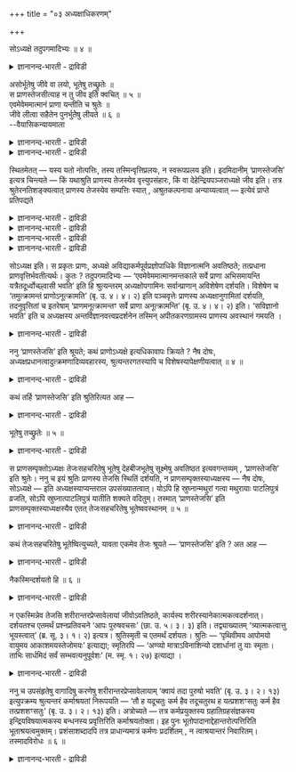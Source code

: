 +++
title = "०३ अध्यक्षाधिकरणम्"

+++

सोऽध्यक्षे तदुपगमादिभ्यः ॥ ४ ॥  
<details><summary>ज्ञानानन्द-भारती - द्राविडी</summary>

सोअत्यक्षे तदुबगमादिप्य: ॥ ४ ॥
</details>

असोर्भूतेषु जीवे वा लयो, भूतेषु तच्छ्रुतेः ॥  
स प्राणस्तेजसीत्याह न तु जीव इति क्वचित् ॥ ५ ॥  
एवमेवेममात्मानं प्राणा यन्तीति च श्रुतेः ॥  
जीवे लीत्वा सहैतेन पुनर्भुतेेषु लीयते ॥ ६ ॥  
--वैयासिकन्यायमाला

<details><summary>ज्ञानानन्द-भारती - द्राविडी</summary>

पिराणऩुक्कु लयम् पूदङ्गळिला? अल्लदु जीवऩिडत्तिला? पूदङ्गळिल् ताऩ्
अव्विदमे सॊल्लप् पडुवदाल्। "अन्द पिराणऩ् तेजसिल्" ऎऩ्ऱु सॊल्गिऱदे तविर
"जीवऩिडत्तिल्" ऎऩ्ऱु ऎन्दविडत्तिलुम् सॊल्लविल्लै।
</details>

<details><summary>ज्ञानानन्द-भारती - द्राविडी</summary>

"इव्विदमे ताऩ् इन्द आत्मावै पिराणऩ्गळ् अडैगिऩ्ऱऩ" ऎऩ्ऱ
सुरुदियिरुप्पदाल्, (पिराणऩ्) जीवऩि टत्तिल् लयित्तु विट्टु इन्द जीवऩुडऩ्
कूडवे मऱुबडियुम् पूदङ्गळिल् लयमडैगिऱदु।
</details>

स्थितमेतत् — यस्य यतो नोत्पत्तिः, तस्य तस्मिन्वृत्तिप्रलयः, न
स्वरूपप्रलय इति। इदमिदानीम् ‘प्राणस्तेजसि’ इत्यत्र चिन्त्यते — किं
यथाश्रुति प्राणस्य तेजस्येव वृत्त्युपसंहारः, किं वा
देहेन्द्रियपञ्जराध्यक्षे जीव इति। तत्र श्रुतेरनतिशङ्क्यत्वात् प्राणस्य
तेजस्येव सम्पत्तिः स्यात् , अश्रुतकल्पनाया अन्याय्यत्वात् — इत्येवं
प्राप्ते प्रतिपद्यते

<details><summary>ज्ञानानन्द-भारती - द्राविडी</summary>

(पिराणऩुक्कु जीवऩिल् लयमा अल्लदु पूदङ्गळिल् लयमा ऎऩ्ऱु सन्देहम्। पिराणऩ्
तेजस्सिल् ऎऩ्ऱु सुरुदि कूऱुवदाल् पूदङ्गळिल् ताऩ् पिराणऩुक्कु लयम्
जीवऩिल् अल्ल ऎऩ्ऱु पूर्वबक्षम्।
</details>

<details><summary>ज्ञानानन्द-भारती - द्राविडी</summary>

अन्द कालत्तिल् ऎल्ला पिराणऩ्गळुम् आत्माविल् लयमडैगिऩ्ऱऩ ऎऩ्ऱु वेऱॊरु
सुरुदि कूऱुवदाल् पिराणऩुक्कु जीवऩिल्दाऩ् लयम्। मुदलिल् पिराणऩ् जीवऩिल्
लयमडैन्दु पिऱगु अदऩ् मूलम् पूदङ्गळिल् लयमडैवदैक् कॊण्डु पिराणऩ्
पूदत्तिल् ऎऩ्ऱु सुरुदि कूऱुगिऱदु ऎऩ्ऱु सित्तान्दम्)।
</details>

<details><summary>ज्ञानानन्द-भारती - द्राविडी</summary>

ऎदऱ्कु ऎदिलिरुन्दु उत्पत्तियिल्लैयो अदऱ्कु अदिल् विरुत्तिक्कु लयम्,
स्वरूब लयम् इल्लैयॆऩ्ऱु एऱ्पट्टुविट्टदु। "पिराणऩ् तेजसिल्" (सान्।VI-८-६)
ऎऩ्ऱ इडत्तिल् इप्पॊऴुदु इदु आलोसिक्कप्पडुगिऱदु। सुरुदियिल् उळ्ळबडि
पिराणऩुक्कु तेजसिल्दाऩ् विरुत्तिगळिऩ् ऒडुक्कमा? अल्लदु तेहम् इन्दिरि
यङ्गळ् अडङ्गिय कूट्टिऩ् अत्यक्षऩायिरुक्कुम् जीवऩिडत्तिला? ऎऩ्ऱु।
</details>

<details><summary>ज्ञानानन्द-भारती - द्राविडी</summary>

पूर्वबक्षम् : सुरुदियिल् सन्देहम् कॊळ्वदु सरियल्लवादलाल् पिराणऩुक्कु
तेजस्सिल्दाऩ्ऒडुक्कम् सुरुदियिल्लाददै कल्बऩै सॆय्वदु नियायमागादागैयाल्।
</details>

सोऽध्यक्ष इति। स प्रकृतः प्राणः, अध्यक्षे अविद्याकर्मपूर्वप्रज्ञोपाधिके
विज्ञानात्मनि अवतिष्ठते; तत्प्रधाना प्राणवृत्तिर्भवतीत्यर्थः। कुतः ?
तदुपगमादिभ्यः — ‘एवमेवेममात्मानमन्तकाले सर्वे प्राणा अभिसमायन्ति
यत्रैतदूर्ध्वोच्छ्वासी भवति’ इति हि श्रुत्यन्तरम् अध्यक्षोपगामिनः
सर्वान्प्राणान् अविशेषेण दर्शयति। विशेषेण च ‘तमुत्क्रामन्तं
प्राणोऽनूत्क्रामति’ (बृ. उ. ४। ४। २) इति पञ्चवृत्तेः प्राणस्य
अध्यक्षानुगामितां दर्शयति, तदनुवृत्तितां च इतरेषाम् ‘प्राणमनूत्क्रामन्तꣳ
सर्वे प्राणा अनूत्क्रामन्ति’ (बृ. उ. ४। ४। २) इति। ‘सविज्ञानो भवति’
इति च अध्यक्षस्य अन्तर्विज्ञानवत्त्वप्रदर्शनेन तस्मिन् अपीतकरणग्रामस्य
प्राणस्य अवस्थानं गमयति ।

<details><summary>ज्ञानानन्द-भारती - द्राविडी</summary>

सित्तान्दम्: ऎऩ्ऱु वरुम्बोदु सॊल्लप् पडुगिऱदु। ‘अदु अत्यक्षऩिडत्तिल्'
ऎऩ्ऱु “अदु” पिरगिरुदमाऩ पिराणऩ्, “अत्यक्षऩिडत्तिल्" अवित्या, कर्मम्,
मुऩ् अऱिवु इवैगळै उबादियायुळ्ळ विक्ञाऩात्माविडत्तिल् निऱ्किऱदु;
पिराणऩुडैय विरुत्ति अवऩै पिरदाऩमाग उडैयदाग इरुक्किऱदॆऩ्ऱु अर्त्तम्। एऩ्?
“अदै अडैगिऱदु मुदलाऩदुगळिऩाल्” “इव्विदमे मरणसमयत्तिल् इन्द आत्मावै ऎल्ला
पिराणऩ्गळुम् पोय् अडैगिऩ्ऱऩ, ऎप्पॊऴुदु इव्विदम् मेल मूच्चुळ्ळवऩाग
आगिऱाऩो” ऎऩ्ऱल्लवा वेऱु सुरुदि वाक्कियम् ऎल्ला पिराणऩ्गळुम्
वित्तियासमऩ्ऩियिल् अत्यक्षऩैप् पोय् अडैगिऩ्ऱऩ ऎऩ्ऱु काट्टुगिऱदु!
विसेषमागवुम्, "वॆळिक्किळम्बुम् अवऩै पिराणऩ् अऩुसरित्तु किळम्बुगिऱदु"
(पिरुहत्।IV-४-२) ऎऩ्ऱु ऐन्दु विरुत्तिगळैयुडैय पिराणऩुक्कु अत्यक्षऩै
अऩुसरित्तुप् पोगुम्दऩ्मैयैक् काट्टुगिऱदु। मऱ्ऱ वैगळुक्कुम् अदै (पिराणऩै)
अऩुसरित्तुप्पोगुम् तऩ्मैयैयुम् “कूड वॆळिक्किळम्बुम् पिराणऩै अऩुसरित्तु
मऱ्ऱ पिराणऩ्गळुम् (इन्दिरियङ्गळुम्) वॆळिक्किळम्बुगिऩ्ऱऩ" (पिरुहत्।
IV-४-२) ऎऩ्ऱु काट्टुगिऱदु, "अऱिवुडऩिरुक्किऱाऩ्” ऎऩ्ऱु अत्यक्ष ऩुक्कु
उळ्अऱिवु इरुक्कुम् तऩ्मैयै काट्टुवदाल्, अवऩिडत्तिल् ऎल्ला
इन्दिरियङ्गळैयुम् ऒडुक्किक् कॊण्ड पिराणऩिऩ् इरुप्पै तॆरिविक्किऱदु।
</details>

ननु ‘प्राणस्तेजसि’ इति श्रूयते; कथं प्राणोऽध्यक्षे इत्यधिकावापः क्रियते
? नैष दोषः, अध्यक्षप्रधानत्वादुत्क्रमणादिव्यवहारस्य, श्रुत्यन्तरगतस्यापि
च विशेषस्यापेक्षणीयत्वात् ॥ ४ ॥

<details><summary>ज्ञानानन्द-भारती - द्राविडी</summary>

“पिराणऩ् तेसस्सिल्” ऎऩ्ऱु सुरुदियिल् केट्कप्पडुगिऱदु। पिराणऩ्
अत्यक्षऩिडत्तिल् ऎऩ्ऱु अदिगमाय् सेर्त्तल् ऎप्पडि सॆय्यप्पडुगिऱदु?
इदुदोषमिल्लै। वॆळिक्किळम्बुवदु मुदलिय वियवहारम् अत्यक्षऩैये पिरदाऩमाग
उडैयदाल्, वेऱु सुरुदि वाक्कियत्तिलुळ्ळ विसेषत्तैयुम् ऎडुत्तुक्कॊळ्ळ
वेण्डियिरुप्पदाल्।
</details>

कथं तर्हि ‘प्राणस्तेजसि’ इति श्रुतिरित्यत आह —

<details><summary>ज्ञानानन्द-भारती - द्राविडी</summary>

अप्पडियाऩाल् “पिराणऩ् तेजसिल्" ऎऩ्ऱु एऩ् सुरुदि एऱ्पट्टदु ऎऩ्बदऱ्काग
सॊल्गिऱार्:-
</details>

भूतेषु तच्छ्रुतेः ॥ ५ ॥  
<details><summary>ज्ञानानन्द-भारती - द्राविडी</summary>

पूदेषु तच्च्रुदे: ॥ ५ ॥
</details>

स प्राणसम्पृक्तोऽध्यक्षः तेजःसहचरितेषु भूतेषु देहबीजभूतेषु सूक्ष्मेषु
अवतिष्ठत इत्यवगन्तव्यम् , ‘प्राणस्तेजसि’ इति श्रुतेः। ननु च इयं श्रुतिः
प्राणस्य तेजसि स्थितिं दर्शयति, न प्राणसम्पृक्तस्याध्यक्षस्य — नैष दोषः,
सोऽध्यक्षे — इति अध्यक्षस्याप्यन्तराल उपसंख्यातत्वात्। योऽपि हि
स्रुघ्नान्मथुरां गत्वा मथुरायाः पाटलिपुत्रं व्रजति, सोऽपि
स्रुघ्नात्पाटलिपुत्रं यातीति शक्यते वदितुम्। तस्मात् ‘प्राणस्तेजसि’ इति
प्राणसम्पृक्तस्याध्यक्षस्यैव एतत् तेजःसहचरितेषु भूतेष्ववस्थानम् ॥ ५ ॥

<details><summary>ज्ञानानन्द-भारती - द्राविडी</summary>

पिराणऩुडऩ् सेर्न्द अन्द अत्यक्षऩ् तेजसुडऩ् कूडियुळ्ळ तेहत्तिऱ्कु
विदैयायुळ्ळ सूक्ष्ममाऩ "पूदङ्गळिल्" इरुक्किऱाऩ् ऎऩ्ऱु अऱिय वेण्डुम्,
पिराणऩ् तेजसिल् ऎऩ्ऱु सॊल्लप् पट्टिरुप्पदाल्, इन्द सुरुदि पिराणऩुक्कु
तेजसिल् इरुप्पै सॊल्गिऱदे तविर पिराणऩुडऩ् सेर्न्द अत्यक्षऩुडैय इरुप्पै
सॊल्लविल्लैये ऎऩ्ऱाल्, इदु तोषमिल्लै। “अदु अत्यक्षऩिडत्तिल्” ऎऩ्ऱु
अत्यक्षऩुम् मत्तियिलेये सॊल्लप्पट्टुविट्ट पडियाल्। ऎवऩ्
स्रूक्ऩत्तिलिरुन्दु मदुरै पोय्विट्टु मदुरैयिलिरुन्दु पाडलिबुत्तिरम्
पोगिऱाऩो अवऩुम् स्रूक्ऩत्तिलिरुन्दु पाडलिबुत्तिरम् पोगिऱाऩ् ऎऩ्ऱु
सॊल्लमुडियुमल्लवा? आगैयाल् पिराणऩ् तेजसिल् ऎऩ्बदऩाल् पिराणऩुळ्
सेर्न्दुळ्ळ अत्यक्षऩुक्के तेजस्सुडऩ् सेर्न्दुळ्ळ पूदङ्गळिल् इरुप्पु
(सॊल्लप्पट्टदु)।
</details>

कथं तेजःसहचरितेषु भूतेष्वित्युच्यते, यावता एकमेव तेजः श्रूयते —
‘प्राणस्तेजसि’ इति ? अत आह —

<details><summary>ज्ञानानन्द-भारती - द्राविडी</summary>

“पिराणऩ् तेजसिल्” ऎऩ्ऱु, तेजस् ऒऩ्ऱु मात्तिरमे सॊल्लप्पट्टिरुक्कुम्बोदु,
तेजसुडऩ् कूडवेयुळ्ळ पूदङ्गळिल् ऎऩ्ऱु ऎप्पडि सॊल्लप् पडुगिऱदु? इदऱ्काग
सॊल्गिऱार्।
</details>

नैकस्मिन्दर्शयतो हि ॥ ६ ॥  
<details><summary>ज्ञानानन्द-भारती - द्राविडी</summary>

नैगस्मिन्दर्सयदो हि ॥ ६ ॥
</details>

न एकस्मिन्नेव तेजसि शरीरान्तरप्रेप्सावेलायां जीवोऽवतिष्ठते, कार्यस्य
शरीरस्यानेकात्मकत्वदर्शनात्। दर्शयतश्च एतमर्थं प्रश्नप्रतिवचने ‘आपः
पुरुषवचसः’ (छा. उ. ५। ३। ३) इति। तद्व्याख्यातम् ‘त्र्यात्मकत्वात्तु
भूयस्त्वात्’ (ब्र. सू. ३। १। २) इत्यत्र। श्रुतिस्मृती च एतमर्थं
दर्शयतः। श्रुतिः — ‘पृथिवीमय आपोमयो वायुमय आकाशमयस्तेजोमयः’ इत्याद्या;
स्मृतिरपि — ‘अण्व्यो मात्राऽविनाशिन्यो दशार्धानां तु याः स्मृताः। ताभिः
सार्धमिदं सर्वं सम्भवत्यनुपूर्वशः’ (म. स्मृ. १। २७) इत्याद्या ।

<details><summary>ज्ञानानन्द-भारती - द्राविडी</summary>

“ऒऩ्ऱिल्” तेजस्सिल् मात्तिरम् वेऱु सरीरत्तिऱ्कु पोगुम्बोदु जीवऩ्
इरुक्किऱाऩ् ऎऩ्बदिल्लै, कार्यमागिय (उण्डागवेण्डियदाऩ) सरीरम् अनेग
स्वरूबत्तऩ्मैयुळ्ळदाय् तॆरिवदाल्। इव्विषयत्तै केळ्वि, पदिल् ऎऩ्ऱ
“इरण्डुम्” “जलम्, पुरुषऩ् ऎऩ्ऱु सॊल्लक्कूडियदाग" (सान्।V-३-३)
ऎऩ्ऱविडत्तिल् काट्टु किऩ्ऱऩ। इदु "मूऩ्ऱु तऩ्मैयुडैयदाल्, अदिगमायि
रुत्तलाल्" ऎऩ्ऱ इडत्तिल् (सूत्रम्।III-१-२) वियाक् याऩम्
सॆय्यप्पट्टिरुक्किऱदु। सुरुदि स्मिरुदि ऎऩ्ऱ इरण्डुम्” कूड इदे अर्त्तत्तै
काट्टुगिऱदु। सुरुदि "पिरुदिवीमयऩ्, जलमयऩ्,वायुमयऩ्, आगासमयऩ्, तेजोमयऩ्”
(पिरुहत्।IV-४-५) मुदलाऩदु। स्मिरुदियुम्, “ऐन्दिऩुडैय नासत्तैयडैयाद
सूक्ष्ममाऩ मात्तिरैगळ् ऎवै सॊल्लप्पडुगिऩ्ऱऩवो, अवैगळैक् कॊण्डु
इदुवॆल्लाम् वरिसैयाग एऱ्पडुगिऱदु” मुदलियदु।
</details>

ननु च उपसंहृतेषु वागादिषु करणेषु शरीरान्तरप्रेप्सावेलायाम् ‘क्वायं तदा
पुरुषो भवति’ (बृ. उ. ३। २। १३) इत्युपक्रम्य श्रुत्यन्तरं कर्माश्रयतां
निरूपयति — ‘तौ ह यदूचतुः कर्म हैव तदूचतुरथ ह यत्प्रशशꣳसतुः कर्म हैव
तत्प्रशशꣳसतुः’ (बृ. उ. ३। २। १३) इति। अत्रोच्यते — तत्र
कर्मप्रयुक्तस्य ग्रहातिग्रहसंज्ञकस्य इन्द्रियविषयात्मकस्य बन्धनस्य
प्रवृत्तिरिति कर्माश्रयतोक्ता। इह पुनः भूतोपादानाद्देहान्तरोत्पत्तिरिति
भूताश्रयत्वमुक्तम्। प्रशंसाशब्दादपि तत्र प्राधान्यमात्रं कर्मणः
प्रदर्शितम् , न त्वाश्रयान्तरं निवारितम्। तस्मादविरोधः ॥ ६ ॥

<details><summary>ज्ञानानन्द-भारती - द्राविडी</summary>

वाक् मुदलिय इन्दिरियङ्गळ् अडङ्गिऩबोदु वेऱु सरीरत्तिऱ्कुप् पुऱप्पडुम्
वेळैयिल् “अप्पॊऴुदु इन्द पुरुषऩ् ऎङ्गे इरुक्किऱाऩ्?” ऎऩ्ऱु आरम्बित्तु
वेऱु सुरुदि कर्मत्तै आसिरयमागवुडैयदाग सॊल्गिऱदे "अव्विरुवर्गळुम् ऎदैच्
चॊऩ्ऩार्ग ळॆऩिल् अन्द कर्मावैत्ताऩ् सॊऩ्ऩार्गळ्, ऎदै पुगऴ्न्दार्गळॆऩिल्
अन्द कर्मावैत्ताऩ् पुगऴ्न्दार्गळ्" (पिरुहत्।III-२-१३) ऎऩ्ऱु? ऎऩ्ऱाल्,
इङ्गु सॊल्गिऱोम् ; अङ्गे कर्माविऩाल् एऱ्पट्ट किरहम् अदिगिरहम् ऎऩ्ऱ
पॆयरुडैय इन्दिरियत्तैयुम्, विषयत्तैयुम् स्वरूमायुडैय कट्टिऩ् पिरविरुत्ति
ऎऩ्ऱु कर्मावै आसिरमायुडैय तऩ्मै सॊल्लप्पट्टदु। इङ्गेयो पूदङ्गळागिऱ
उबादाऩत्तिलिरुन्दु मऱ्ऱॊरु सरीरत्तिऩ् उत्पत्ति ऎऩ्ऱु पूदङ्गळै
आसिरयिक्कुम् तऩ्मै सॊल्लप्पट्टदु। “पुगऴ्न्दार्गळ्" ऎऩ्ऱ वार्त्तैयि
ऩालुम् अङ्गु कर्माविऱ्कु पिरादाऩ्यम् मात्तिरम् काट्टप्पट्टदु। वेऱु
आसिरयम् निरागरिक्कप्पडविल्लै, आगैयाल् विरोदमिल्लै।
</details>

